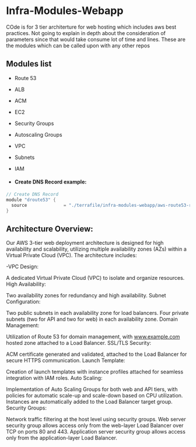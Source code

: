 # Infra-Modules-Webapp
COde is for 3 tier architerture for web hosting which includes aws best practices. Not going to explain in depth about the consideration of parameters since that would take consume lot of time and lines.
These are the modules which can be called upon with any other repos

## Modules list

- Route 53 
- ALB
- ACM
- EC2
- Security Groups
- Autoscaling Groups
- VPC
- Subnets
- IAM

- #### Create DNS Record example:
```go
// Create DNS Record 
module "droute53" {
  source              = "./terrafile/infra-modules-webapp/aws-route53-record"
}
```
## Architecture Overview:

Our AWS 3-tier web deployment architecture is designed for high availability and scalability, utilizing multiple availability zones (AZs) within a Virtual Private Cloud (VPC). The architecture includes:

-VPC Design:

A dedicated Virtual Private Cloud (VPC) to isolate and organize resources.
High Availability:

Two availability zones for redundancy and high availability.
Subnet Configuration:

Two public subnets in each availability zone for load balancers.
Four private subnets (two for API and two for web) in each availability zone.
Domain Management:

Utilization of Route 53 for domain management, with www.example.com hosted zone attached to a Load Balancer.
SSL/TLS Security:

ACM certificate generated and validated, attached to the Load Balancer for secure HTTPS communication.
Launch Template:

Creation of launch templates with instance profiles attached for seamless integration with IAM roles.
Auto Scaling:

Implementation of Auto Scaling Groups for both web and API tiers, with policies for automatic scale-up and scale-down based on CPU utilization.
Instances are automatically added to the Load Balancer target group.
Security Groups:

Network traffic filtering at the host level using security groups.
Web server security group allows access only from the web-layer Load Balancer over TCP on ports 80 and 443.
Application server security group allows access only from the application-layer Load Balancer.
